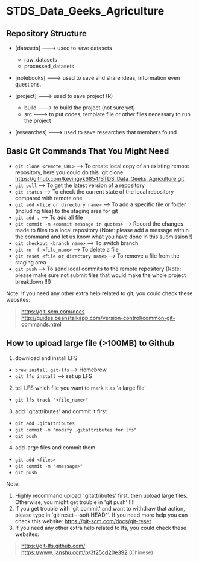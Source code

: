 # STDS_Data_Geeks_Agriculture

## Repository Structure 

- [datasets]            ---> used to save datasets
  - raw_datasets
  - processed_datasets

- [notebooks]           ---> used to save and share ideas, information even questions.

- [project]             ---> used to save project (R)
  - build               ---> to build the project (not sure yet)
  - src                 ---> to put codes, template file or other files necessary to run the project

- [researches]          ---> used to save researches that members found 
  
  
## Basic Git Commands That You Might Need
- `git clone <remote_URL>`                      --> To create local copy of an existing remote repository, here you could do this 'git clone https://github.com/kevingyk6854/STDS_Data_Geeks_Agriculture.git'
- `git pull`                                    --> To get the latest version of a repository  
- `git status`                                  --> To check the current state of the local repository compared with remote one  
- `git add <file or directory name>`            --> To add a specific file or folder (including files) to the staging area for git  
- `git add .`                                   --> To add all file  
- `git commit -m <commit message in quotes>`    --> Record the changes made to files to a local repository (Note: please add a message within the command and let us know what you have done in this submission !)  
- `git checkout <branch_name>`                  --> To switch branch  
- `git rm -f <file_name>`                       --> To delete a file  
- `git reset <file or directory name>`                    --> To remove a file from the staging area
- `git push`                                    --> To send local commits to the remote   repository (Note: please make sure not submit files that would make the whole project breakdown !!!)

Note: If you need any other extra help related to git, you could check these websites:  
> https://git-scm.com/docs  
> http://guides.beanstalkapp.com/version-control/common-git-commands.html  

## How to upload large file (>100MB) to Github
1. download and install LFS  
- `brew install git-lfs`    --> Homebrew  
- `git lfs install`         --> set up LFS  
2. tell LFS which file you want to mark it as 'a large file'
- `git lfs track "<file_name>"`
3. add '.gitattributes' and commit it first
- `git add .gitattributes`
- `git commit -m "modify .gitattributes for lfs"` 
- `git push`
4. add large files and commit them
- `git add <files>`
- `git commit -m "<message>"`
- `git push`

Note: 
1. Highly recommand upload '.gitattributes' first, then upload large files. Otherwise, you might get trouble in 'git push' !!!!
2. If you get trouble with 'git commit' and want to withdraw that action, please type in 'git reset --soft HEAD^'. If you need more help you can check this website: https://git-scm.com/docs/git-reset
2. If you need any other extra help related to lfs, you could check these websites:  
> https://git-lfs.github.com/  
> https://www.jianshu.com/p/3f25cd20e392 (Chinese)  
